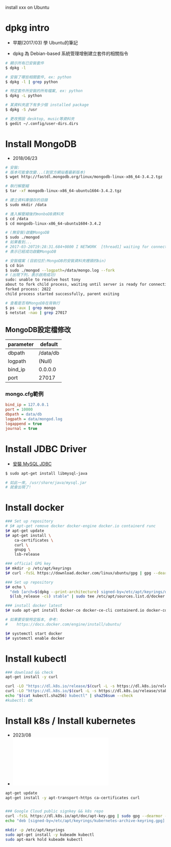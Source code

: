 
install xxx on Ubuntu


# dpkg intro

- 早期(2017/03) 學 Ubuntu的筆記

- dpkg 為 Debian-based 系統管理增刪建立套件的相關指令

```sh
# 顯示所有已安裝套件
$ dpkg -l

# 安裝了哪些相關套件, ex: python
$ dpkg -l | grep python

# 特定套件所安裝的所有檔案, ex: python
$ dpkg -L python

# 某資料夾底下有多少個 installed package
$ dpkg -S /usr

# 更改預設 desktop, music等資料夾
$ gedit ~/.config/user-dirs.dirs
```


# Install MongoDB

- 2018/06/23

```sh
# 安裝:
# 版本可能會改變...(到官方網站看最新版本)
$ wget http://fastdl.mongodb.org/linux/mongodb-linux-x86_64-3.4.2.tgz

# 執行解壓縮
$ tar -xf mongodb-linux-x86_64-ubuntu1604-3.4.2.tgz

# 建立資料庫儲存的目錄
$ sudo mkdir /data

# 進入解壓縮後的monboDB資料夾
$ cd /data
$ cd mongodb-linux-x86_64-ubuntu1604-3.4.2

# (無安裝)啟動MongoDB
$ sudo ./mongod
# 如果看到... 
# 2017-03-20T19:28:31.684+0800 I NETWORK  [thread1] waiting for connections on port 27017
# 表示已經成功啟動MongoDB

# 安裝檔案 (目前位於:MongoDB的安裝資料夾裡頭的bin)
$ cd bin
$ sudo ./mongod --logpath=/data/mongo.log --fork
# (出現下列，表示啟用成功)
sudo: unable to resolve host tony
about to fork child process, waiting until server is ready for connections.
forked process: 2822
child process started successfully, parent exiting

# 查看是否有MongoDB在背執行
$ ps -aux | grep mongo
$ netstat -nao | grep 27017
```


## MongoDB設定檔修改

parameter | default
--------- | -------------------
dbpath    | /data/db
logpath   | (Null)
bind_ip   | 0.0.0.0
port      | 27017


### mongo.cfg範例

```cfg
bind_ip = 127.0.0.1
port = 10000
dbpath = data/db
logpath = data/mongod.log
logappend = true
journal = true
```


# Install JDBC Driver
- [安裝 MySQL JDBC](http://stackoverflow.com/questions/18128966/where-is-the-mysql-jdbc-jar-file-in-ubuntu)

```sh
$ sudo apt-get install libmysql-java

# 如此一來, /usr/share/java/mysql.jar
# 就會出現了!
```


# Install docker

```bash
### Set up repository
# $# apt-get remove docker docker-engine docker.io containerd runc
$# apt-get update
$# apt-get install \
    ca-certificates \
    curl \
    gnupg \
    lsb-release

### official GPG key
$# mkdir -p /etc/apt/keyrings
$# curl -fsSL https://download.docker.com/linux/ubuntu/gpg | gpg --dearmor -o /etc/apt/keyrings/docker.gpg

### Set up repository
$# echo \
  "deb [arch=$(dpkg --print-architecture) signed-by=/etc/apt/keyrings/docker.gpg] https://download.docker.com/linux/ubuntu \
  $(lsb_release -cs) stable" | sudo tee /etc/apt/sources.list.d/docker.list > /dev/null

### install docker latest
$# sudo apt-get install docker-ce docker-ce-cli containerd.io docker-compose-plugin

# 如果要安裝特定版本, 參考:
#    https://docs.docker.com/engine/install/ubuntu/

$# systemctl start docker
$# systemctl enable docker
```


# Install kubectl

```bash
### download && check
apt-get install -y curl

curl -LO "https://dl.k8s.io/release/$(curl -L -s https://dl.k8s.io/release/stable.txt)/bin/linux/amd64/kubectl"
curl -LO "https://dl.k8s.io/$(curl -L -s https://dl.k8s.io/release/stable.txt)/bin/linux/amd64/kubectl.sha256"
echo "$(cat kubectl.sha256) kubectl" | sha256sum --check
#kubectl: OK
```


# Install k8s / Install kubernetes

- 2023/08
- ![Install Kubernetes](./installK8s.md)

```bash
apt-get update
apt-get install -y apt-transport-https ca-certificates curl


### Google Cloud public signkey && k8s repo
curl -fsSL https://dl.k8s.io/apt/doc/apt-key.gpg | sudo gpg --dearmor -o /etc/apt/keyrings/kubernetes-archive-keyring.gpg
echo "deb [signed-by=/etc/apt/keyrings/kubernetes-archive-keyring.gpg] https://apt.kubernetes.io/ kubernetes-xenial main" | sudo tee /etc/apt/sources.list.d/kubernetes.list

mkdir -p /etc/apt/keyrings
sudo apt-get install -y kubeadm kubectl
sudo apt-mark hold kubeadm kubectl
```


# 
